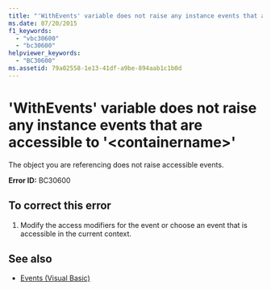 ```yaml
---
title: "'WithEvents' variable does not raise any instance events that are accessible to '<containername>'"
ms.date: 07/20/2015
f1_keywords: 
  - "vbc30600"
  - "bc30600"
helpviewer_keywords: 
  - "BC30600"
ms.assetid: 79a02558-1e13-41df-a9be-894aab1c1b0d
---
```

# 'WithEvents' variable does not raise any instance events that are accessible to '\<containername>'
The object you are referencing does not raise accessible events.  
  
 **Error ID:** BC30600  
  
## To correct this error  
  
1. Modify the access modifiers for the event or choose an event that is accessible in the current context.  
  
## See also

- [Events (Visual Basic)](~/docs/visual-basic/programming-guide/language-features/events/index.md)

